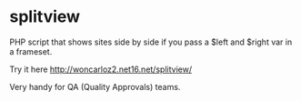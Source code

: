 splitview
=========

PHP script that shows sites side by side if you pass a $left and $right var in a frameset.

Try it here
http://woncarloz2.net16.net/splitview/

Very handy for QA (Quality Approvals) teams.
